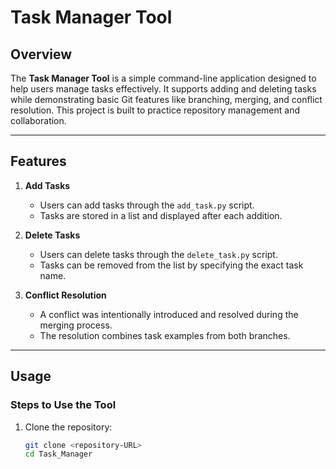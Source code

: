 
# Task Manager Tool

## Overview

The **Task Manager Tool** is a simple command-line application designed to help users manage tasks effectively. It supports adding and deleting tasks while demonstrating basic Git features like branching, merging, and conflict resolution. This project is built to practice repository management and collaboration.

---

## Features

1. **Add Tasks**
   - Users can add tasks through the `add_task.py` script.
   - Tasks are stored in a list and displayed after each addition.

2. **Delete Tasks**
   - Users can delete tasks through the `delete_task.py` script.
   - Tasks can be removed from the list by specifying the exact task name.

3. **Conflict Resolution**
   - A conflict was intentionally introduced and resolved during the merging process.
   - The resolution combines task examples from both branches.

---

## Usage


### Steps to Use the Tool
1. Clone the repository:
   ```bash
   git clone <repository-URL>
   cd Task_Manager

